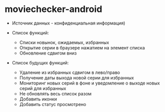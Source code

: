 # moviechecker-android

- Источник данных - конфиденциальная информация)

- Список функций:
    - Списки новынок, ожидаемых, избранных
    - Открытие серии в браузере нажатием на элемент списка
    - Обновление сдвигом вниз

- Список будущих функций:
    - Удаление из избранных сдвигом в лево/право
    - Получение даты выхода новой серии для избранных
    - Мониторинг новых серий в фоне и уведомление о выходе новых серий для избранных
    - Не обновлять весь список разом
    - Добавить иконки
    - Добавить статус просмотрено
